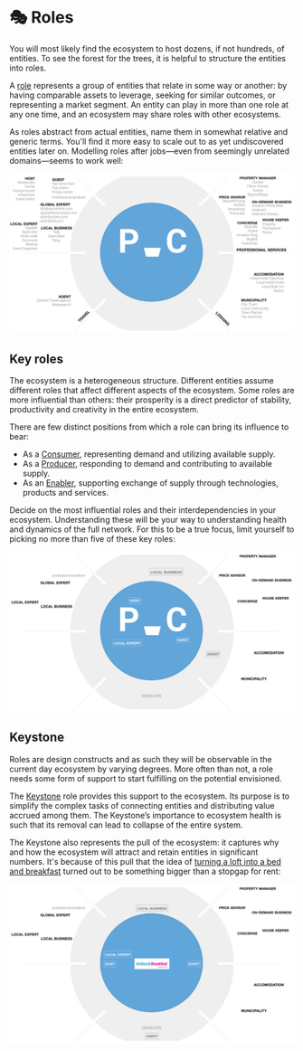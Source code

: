 # 🎭 Roles

You will most likely find the ecosystem to host dozens, if not hundreds, of entities. To see the forest for the trees, it is helpful to structure the entities into roles. 

A [role](../../extras/glossary.md#ecosystem-role) represents a group of entities that relate in some way or another: by having comparable assets to leverage, seeking for similar outcomes, or representing a market segment. An entity can play in more than one role at any one time, and an ecosystem may share roles with other ecosystems.

As roles abstract from actual entities, name them in somewhat relative and generic terms. You'll find it more easy to scale out to as yet undiscovered entities later on. Modelling roles after jobs—even from seemingly unrelated domains—seems to work well:

![Structuring the AirBnB ecosystem](../../.gitbook/assets/pps-gitbookexamples.002.jpeg)

## Key roles

The ecosystem is a heterogeneous structure. Different entities assume different roles that affect different aspects of the ecosystem. Some roles are more influential than others: their prosperity is a direct predictor of stability, productivity and creativity in the entire ecosystem. 

There are few distinct positions from which a role can bring its influence to bear:

* As a [Consumer](../../extras/glossary.md#consumer), representing demand and utilizing available supply.
* As a [Producer](../../extras/glossary.md#producer), responding to demand and contributing to available supply.
* As an [Enabler](../../extras/glossary.md#enabler), supporting exchange of supply through technologies, products and services.

Decide on the most influential roles and their interdependencies in your ecosystem. Understanding these will be your way to understanding health and dynamics of the full network. For this to be a true focus, limit yourself to picking no more than five of these key roles: 

![Focusing the AirBnB ecosystem](../../.gitbook/assets/pps-gitbookexamples.003.jpeg)

## Keystone

Roles are design constructs and as such they will be observable in the current day ecosystem by varying degrees. More often than not, a role needs some form of support to start fulfilling on the potential envisioned.

The [Keystone](../../extras/glossary.md#keystone) role provides this support to the ecosystem. Its purpose is to simplify the complex tasks of connecting entities and distributing value accrued among them. The Keystone’s importance to ecosystem health is such that its removal can lead to collapse of the entire system.

The Keystone also represents the pull of the ecosystem: it captures why and how the ecosystem will attract and retain entities in significant numbers. It's because of this pull that the idea of [turning a loft into a bed and breakfast](https://www.businessinsider.com/how-airbnb-was-founded-a-visual-history-2016-2) turned out to be something bigger than a stopgap for rent:

![Centering the AirBnB ecosystem](../../.gitbook/assets/pps-gitbookexamples.004-1-.jpeg)

